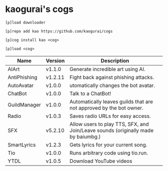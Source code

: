 # kaogurai's cogs

```
[p]load downloader

[p]repo add kao https://github.com/kaogurai/cogs

[p]cog install kao <cog>

[p]load <cog>
```

| Name | Version | Description |
|----------|--------|---------------------|
| AIArt | v1.1.0 | Generate incredible art using AI. |
| AntiPhishing | v1.2.11 | Fight back against phishing attacks. |
| AutoAvatar | v1.0.0 | utomatically changes the bot avatar. |
| ChatBot | v1.0.0 | Talk to a ChatBot! |
| GuildManager | v1.0.0 | Automatically leaves guilds that are not approved by the bot owner. |
| Radio | v1.0.3 | Saves radio URLs for easy access. |
| SFX | v5.2.10 | Allow users to play TTS, SFX, and Join/Leave sounds (originally made by baiumbg.) |
| SmartLyrics | v1.2.3 | Gets lyrics for your current song. |
| Tio | v1.0.0 | Runs arbitrary code using tio.run. |
| YTDL | v1.0.5 | Download YouTube videos |
